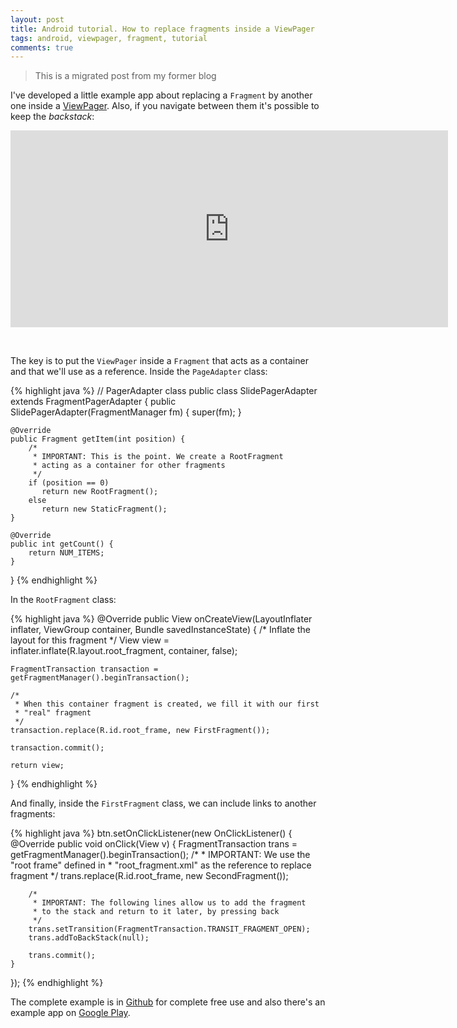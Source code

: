 ```yaml
---
layout: post
title: Android tutorial. How to replace fragments inside a ViewPager
tags: android, viewpager, fragment, tutorial
comments: true
---
```


> This is a migrated post from my former blog

I've developed a little example app about replacing a `Fragment` by another one inside a [ViewPager](http://developer.android.com/reference/android/support/v4/view/ViewPager.html). Also, if you navigate between them it's possible to keep the *backstack*:

<iframe width="700" height="315" src="https://www.youtube.com/embed/0n5F8VLqz2w" frameborder="0" allowfullscreen></iframe>

<!--break-->

&nbsp;

The key is to put the `ViewPager` inside a `Fragment` that acts as a container and that we'll use as a reference. Inside the `PageAdapter` class:

{% highlight java %}
// PagerAdapter class
public class SlidePagerAdapter extends FragmentPagerAdapter {
    public SlidePagerAdapter(FragmentManager fm) {
        super(fm);
    }
  
    @Override
    public Fragment getItem(int position) {
        /*
         * IMPORTANT: This is the point. We create a RootFragment 
         * acting as a container for other fragments
         */
        if (position == 0)
           return new RootFragment();
        else
           return new StaticFragment();
    }
  
    @Override
    public int getCount() {
        return NUM_ITEMS;
    }
}
{% endhighlight %}

In the `RootFragment` class:

{% highlight java %}
@Override
public View onCreateView(LayoutInflater inflater, ViewGroup container,
Bundle savedInstanceState) {
    /* Inflate the layout for this fragment */
    View view = inflater.inflate(R.layout.root_fragment, container, false);
      
    FragmentTransaction transaction = getFragmentManager().beginTransaction();
     
    /*
     * When this container fragment is created, we fill it with our first
     * "real" fragment
     */
    transaction.replace(R.id.root_frame, new FirstFragment());
      
    transaction.commit();
      
    return view;
}
{% endhighlight %}

And finally, inside the `FirstFragment` class, we can include links to another fragments:

{% highlight java %}
btn.setOnClickListener(new OnClickListener() { 
    @Override
    public void onClick(View v) {
        FragmentTransaction trans = getFragmentManager().beginTransaction();
        /*
         * IMPORTANT: We use the "root frame" defined in
         * "root_fragment.xml" as the reference to replace fragment
         */
        trans.replace(R.id.root_frame, new SecondFragment());
        
        /*
         * IMPORTANT: The following lines allow us to add the fragment
         * to the stack and return to it later, by pressing back
         */
        trans.setTransition(FragmentTransaction.TRANSIT_FRAGMENT_OPEN);
        trans.addToBackStack(null);
  
        trans.commit();
    }
});
{% endhighlight %}

The complete example is in [Github](https://github.com/danilao/fragments-viewpager-example) for complete free use and also there's an example app on [Google Play](https://play.google.com/store/apps/details?id=com.pineappslab.frcontainer).